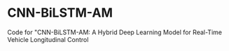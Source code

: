 # CNN-BiLSTM-AM
Code for "CNN-BiLSTM-AM: A Hybrid Deep Learning Model for Real-Time Vehicle Longitudinal Control
